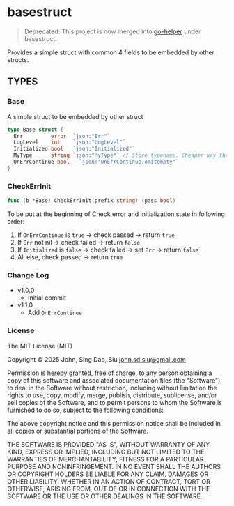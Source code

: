# basestruct

> Deprecated: This project is now merged into [go-helper](github.com/J-Siu/go-helper) under basestruct.

Provides a simple struct with common 4 fields to be embedded by other structs.

## TYPES

### Base

A simple struct to be embedded by other struct
```go
type Base struct {
  Err         error  `json:"Err"`
  LogLevel    int    `json:"LogLevel"`
  Initialized bool   `json:"Initialized"`
  MyType      string `json:"MyType"` // Store typename. Cheaper way than reflector for logging.
  OnErrContinue bool   `json:"OnErrContinue,omitempty"`
}
```

### CheckErrInit

```go
func (b *Base) CheckErrInit(prefix string) (pass bool)
```

To be put at the beginning of Check error and initialization state in following order:

1. If `OnErrContinue` is `true` -> check passed -> return `true`
2. If `Err` not nil -> check failed -> return `false`
3. If `Initialized` is `false` -> check failed -> set `Err` -> return `false`
4. All else, check passed -> return `true`

### Change Log

- v1.0.0
  - Initial commit
- v1.1.0
  - Add `OnErrContinue`

### License

The MIT License (MIT)

Copyright © 2025 John, Sing Dao, Siu <john.sd.siu@gmail.com>

Permission is hereby granted, free of charge, to any person obtaining a copy of this software and associated documentation files (the "Software"), to deal in the Software without restriction, including without limitation the rights to use, copy, modify, merge, publish, distribute, sublicense, and/or sell copies of the Software, and to permit persons to whom the Software is furnished to do so, subject to the following conditions:

The above copyright notice and this permission notice shall be included in all copies or substantial portions of the Software.

THE SOFTWARE IS PROVIDED "AS IS", WITHOUT WARRANTY OF ANY KIND, EXPRESS OR IMPLIED, INCLUDING BUT NOT LIMITED TO THE WARRANTIES OF MERCHANTABILITY, FITNESS FOR A PARTICULAR PURPOSE AND NONINFRINGEMENT. IN NO EVENT SHALL THE AUTHORS OR COPYRIGHT HOLDERS BE LIABLE FOR ANY CLAIM, DAMAGES OR OTHER LIABILITY, WHETHER IN AN ACTION OF CONTRACT, TORT OR OTHERWISE, ARISING FROM, OUT OF OR IN CONNECTION WITH THE SOFTWARE OR THE USE OR OTHER DEALINGS IN THE SOFTWARE.
